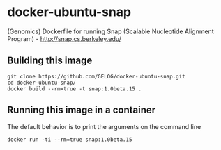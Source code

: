 # docker-ubuntu-snap
(Genomics) Dockerfile for running Snap (Scalable Nucleotide Alignment Program) - http://snap.cs.berkeley.edu/


## Building this image
```
git clone https://github.com/GELOG/docker-ubuntu-snap.git
cd docker-ubuntu-snap/
docker build --rm=true -t snap:1.0beta.15 .
```

## Running this image in a container
The default behavior is to print the arguments on the command line
```
docker run -ti --rm=true snap:1.0beta.15
```
